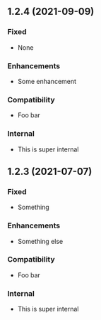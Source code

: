 ## 1.2.4 (2021-09-09)

### Fixed
* None

### Enhancements
* Some enhancement

### Compatibility
* Foo bar

### Internal
* This is super internal

## 1.2.3 (2021-07-07)

### Fixed
* Something

### Enhancements
* Something else

### Compatibility
* Foo bar

### Internal
* This is super internal
